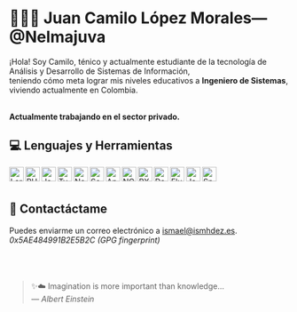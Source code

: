 # 👨🏻‍💻 Juan Camilo López Morales&mdash;@Nelmajuva

¡Hola! Soy Camilo, ténico y actualmente estudiante de la tecnología de Análisis y Desarrollo de Sistemas de Información,<br/>
teniendo cómo meta lograr mis niveles educativos a **Ingeniero de Sistemas**, viviendo actualmente en Colombia.<br/><br/>

**Actualmente trabajando en el sector privado.**

## 💻 Lenguajes y Herramientas
<img align="left" alt="Laravel" width="26px" src="https://upload.wikimedia.org/wikipedia/commons/thumb/9/9a/Laravel.svg/1200px-Laravel.svg.png" >
<img align="left" alt="PHP" width="26px" src="https://cdn3.iconfinder.com/data/icons/popular-services-brands/512/php-512.png" >
<img align="left" alt="JavaScript" width="26px" src="https://upload.wikimedia.org/wikipedia/commons/thumb/9/99/Unofficial_JavaScript_logo_2.svg/800px-Unofficial_JavaScript_logo_2.svg.png" >
<img align="left" alt="TypeScript" width="26px" src="https://upload.wikimedia.org/wikipedia/commons/4/4c/Typescript_logo_2020.svg" >
<img align="left" alt="Node.JS" width="26px" src="https://icons-for-free.com/iconfiles/png/512/install+javascript+js+node+npm+tools+icon-1320165731324625592.png" >
<img align="left" alt="Sockets" width="26px" src="https://cdn.worldvectorlogo.com/logos/socket-io.svg" >
<img align="left" alt="Angular" width="26px" src="https://upload.wikimedia.org/wikipedia/commons/thumb/c/cf/Angular_full_color_logo.svg/2048px-Angular_full_color_logo.svg.png" >
<img align="left" alt="NGRX" width="26px" src="https://ngrx.io/assets/images/badge.svg" >
<img align="left" alt="RXJS" width="26px" src="https://cdn.worldvectorlogo.com/logos/rxjs-1.svg" >
<img align="left" alt="Dart" width="26px" src="https://img.icons8.com/color/144/000000/dart.png">
<img align="left" alt="Flutter" width="26px" src="https://iconape.com/wp-content/files/yb/61798/svg/flutter-logo.svg" >
<img align="left" alt="Java" width="26px" src="http://assets.stickpng.com/images/58480979cef1014c0b5e4901.png" >
<img align="left" alt="Spring" width="26px" src="https://cdn.freebiesupply.com/logos/large/2x/spring-3-logo-png-transparent.png" >
<br />
<br />

## 📨 Contactáctame
Puedes enviarme un correo electrónico a <a href="mailto:ismael@ismhdez.es">ismael@ismhdez.es</a>.  
<i>0x5AE484991B2E5B2C (GPG fingerprint)</i>
<br />
<br />
<br />
<br />

> ✨☁️ Imagination is more important than knowledge...  
> *&mdash; Albert Einstein*
